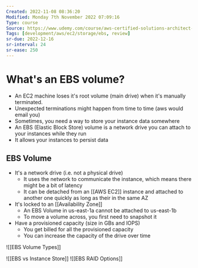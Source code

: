 ```yaml
---
Created: 2022-11-08 08:36:20
Modified: Monday 7th November 2022 07:09:16
Type: course
Source: https://www.udemy.com/course/aws-certified-solutions-architect-associate-saa-c01/?xref=E0Aed11STH4LPUQvCz0GJFABTmM=
Tags: [development/aws/ec2/storage/ebs, review]
sr-due: 2022-12-16
sr-interval: 24
sr-ease: 250
---
```


# What's an EBS volume?

- An EC2 machine loses it's root volume (main drive) when it's manually terminated.
- Unexpected terminations might happen from time to time (aws would email you)
- Sometimes, you need a way to store your instance data somewhere
- An EBS (Elastic Block Store) volume is a network drive you can attach to your instances while they run
- It allows your instances to persist data

## EBS Volume

- It's a network drive (i.e. not a physical drive)
    - It uses the network to communicate the instance, which means there might be a bit of latency
    - It can be detached from an [[AWS EC2]] instance and attached to another one quickly as long as their in the same AZ
- It's locked to an [[Availability Zone]]
    - An EBS Volume in us-east-1a cannot be attached to us-east-1b
    - To move a volume across, you first need to snapshot it
- Have a provisioned capacity (size in GBs and IOPS)
    - You get billed for all the provisioned capacity
    - You can increase the capacity of the drive over time

![[EBS Volume Types]]

![[EBS vs Instance Store]]
![[EBS RAID Options]]

